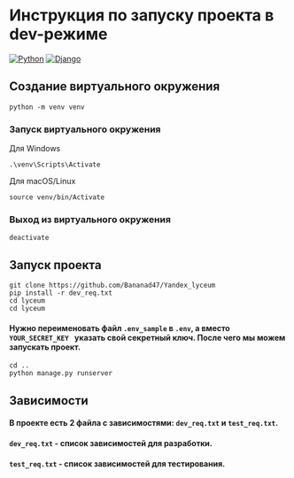 # Инструкция по запуску проекта в dev-режиме
[![Python](https://img.shields.io/badge/python-3670A0?style=for-the-badge&logo=python&logoColor=ffdd54)](https://www.python.org/) [![Django](https://img.shields.io/badge/django-%23092E20.svg?style=for-the-badge&logo=django&logoColor=white)](https://www.djangoproject.com/)
## Создание виртуального окружения
```
python -m venv venv
```
### Запуск виртуального окружения
Для Windows
```
.\venv\Scripts\Activate
```
Для macOS/Linux
```
source venv/bin/Activate
```
### Выход из виртуального окружения
```
deactivate
```

## Запуск проекта
```
git clone https://github.com/Bananad47/Yandex_lyceum
pip install -r dev_req.txt
cd lyceum
cd lyceum
```
#### Нужно переименовать файл `.env_sample` в `.env`, а вместо `YOUR_SECRET_KEY ` указать свой секретный ключ. После чего мы можем запускать проект.

```
cd ..
python manage.py runserver
```

## Зависимости
#### В проекте есть 2 файла с зависимостями: `dev_req.txt` и `test_req.txt`.
#### `dev_req.txt` - список зависимостей для разработки.
#### `test_req.txt` - список зависимостей для тестирования.



